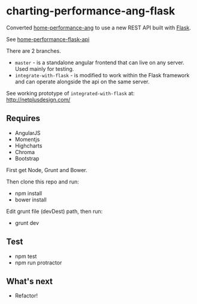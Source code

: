 # charting-performance-ang-flask

Converted [home-performance-ang](https://github.com/netplusdesign/home-performance-ang) to use a new REST API built with [Flask](http://flask.pocoo.org). 

See [home-performance-flask-api](https://github.com/netplusdesign/home-performance-flask-api)

There are 2 branches.

* `master` - is a standalone angular frontend that can live on any server. Used mainly for testing.
* `integrate-with-flask` - is modified to work within the Flask framework and can operate alongside the api on the same server.

See working prototype of `integrated-with-flask` at: http://netplusdesign.com/

## Requires

* AngularJS
* Momentjs
* Highcharts
* Chroma
* Bootstrap

First get Node, Grunt and Bower.

Then clone this repo and run:

* npm install
* bower install

Edit grunt file (devDest) path, then run:

* grunt dev

## Test

* npm test
* npm run protractor

## What's next

* Refactor!